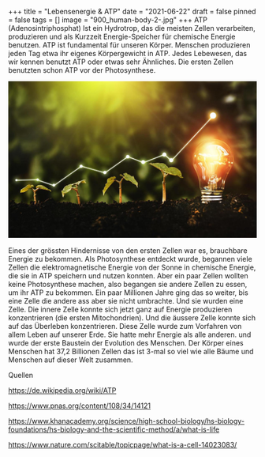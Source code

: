 +++
title = "Lebensenergie & ATP"
date = "2021-06-22"
draft = false
pinned = false
tags = []
image = "900_human-body-2-.jpg"
+++
ATP (Adenosintriphosphat) Ist ein Hydrotrop, das die meisten Zellen verarbeiten, produzieren und als Kurzzeit Energie-Speicher für chemische Energie benutzen. ATP ist fundamental für unseren Körper. Menschen produzieren jeden Tag etwa ihr eigenes Körpergewicht in ATP. Jedes Lebewesen, das wir kennen benutzt ATP oder etwas sehr Ähnliches. Die ersten Zellen benutzten schon ATP vor der Photosynthese.

![](e8pprdd24ezbpp88qntuns.jpg)

Eines der grössten Hindernisse von den ersten Zellen war es, brauchbare Energie zu bekommen. Als Photosynthese entdeckt wurde, begannen viele Zellen die elektromagnetische Energie von der Sonne in chemische Energie, die sie in ATP speichern und nutzen konnten. Aber ein paar Zellen wollten keine Photosynthese machen, also begangen sie andere Zellen zu essen, um ihr ATP zu bekommen. Ein paar Millionen Jahre ging das so weiter, bis eine Zelle die andere ass aber sie nicht umbrachte. Und sie wurden eine Zelle. Die innere Zelle konnte sich jetzt ganz auf Energie produzieren konzentrieren (die ersten Mitochondrien). Und die äussere Zelle konnte sich auf das Überleben konzentrieren. Diese Zelle wurde zum Vorfahren von allem Leben auf unserer Erde. Sie hatte mehr Energie als alle anderen. und wurde der erste Baustein der Evolution des Menschen. Der Körper eines Menschen hat 37,2 Billionen Zellen das ist 3-mal so viel wie alle Bäume und Menschen
auf dieser Welt zusammen.



Quellen  

https://de.wikipedia.org/wiki/ATP 

https://www.pnas.org/content/108/34/14121

https://www.khanacademy.org/science/high-school-biology/hs-biology-foundations/hs-biology-and-the-scientific-method/a/what-is-life

https://www.nature.com/scitable/topicpage/what-is-a-cell-14023083/